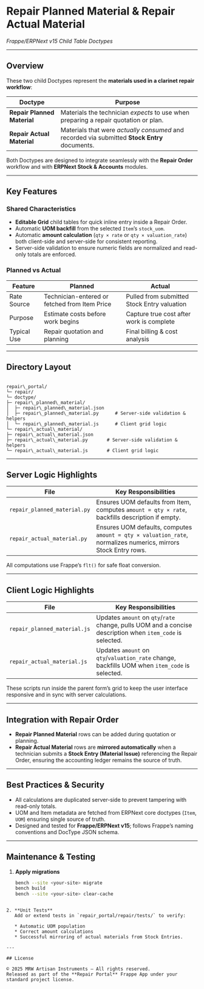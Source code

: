 # Repair Planned Material & Repair Actual Material  
*Frappe/ERPNext v15 Child Table Doctypes*

---

## Overview
These two child Doctypes represent the **materials used in a clarinet repair workflow**:

| Doctype | Purpose |
|---------|--------|
| **Repair Planned Material** | Materials the technician *expects* to use when preparing a repair quotation or plan. |
| **Repair Actual Material** | Materials that were *actually consumed* and recorded via submitted **Stock Entry** documents. |

Both Doctypes are designed to integrate seamlessly with the **Repair Order** workflow and with **ERPNext Stock & Accounts** modules.

---

## Key Features

### Shared Characteristics
- **Editable Grid** child tables for quick inline entry inside a Repair Order.
- Automatic **UOM backfill** from the selected `Item`’s `stock_uom`.
- Automatic **amount calculation** (`qty × rate` or `qty × valuation_rate`) both client-side and server-side for consistent reporting.
- Server-side validation to ensure numeric fields are normalized and read-only totals are enforced.

### Planned vs Actual
| Feature | Planned | Actual |
|---------|--------|-------|
| Rate Source | Technician-entered or fetched from Item Price | Pulled from submitted Stock Entry valuation |
| Purpose | Estimate costs before work begins | Capture true cost after work is complete |
| Typical Use | Repair quotation and planning | Final billing & cost analysis |

---

## Directory Layout

```

repair\_portal/
└─ repair/
└─ doctype/
├─ repair\_planned\_material/
│  ├─ repair\_planned\_material.json
│  ├─ repair\_planned\_material.py      # Server-side validation & helpers
│  └─ repair\_planned\_material.js      # Client grid logic
└─ repair\_actual\_material/
├─ repair\_actual\_material.json
├─ repair\_actual\_material.py       # Server-side validation & helpers
└─ repair\_actual\_material.js       # Client grid logic

````

---

## Server Logic Highlights

| File | Key Responsibilities |
|------|----------------------|
| `repair_planned_material.py` | Ensures UOM defaults from Item, computes `amount = qty × rate`, backfills description if empty. |
| `repair_actual_material.py`  | Ensures UOM defaults, computes `amount = qty × valuation_rate`, normalizes numerics, mirrors Stock Entry rows. |

All computations use Frappe’s `flt()` for safe float conversion.

---

## Client Logic Highlights

| File | Key Responsibilities |
|------|----------------------|
| `repair_planned_material.js` | Updates `amount` on `qty`/`rate` change, pulls UOM and a concise description when `item_code` is selected. |
| `repair_actual_material.js`  | Updates `amount` on `qty`/`valuation_rate` change, backfills UOM when `item_code` is selected. |

These scripts run inside the parent form’s grid to keep the user interface responsive and in sync with server calculations.

---

## Integration with Repair Order

* **Repair Planned Material** rows can be added during quotation or planning.  
* **Repair Actual Material** rows are **mirrored automatically** when a technician submits a **Stock Entry (Material Issue)** referencing the Repair Order, ensuring the accounting ledger remains the source of truth.

---

## Best Practices & Security

- All calculations are duplicated server-side to prevent tampering with read-only totals.
- UOM and Item metadata are fetched from ERPNext core doctypes (`Item`, `UOM`) ensuring single source of truth.
- Designed and tested for **Frappe/ERPNext v15**; follows Frappe’s naming conventions and DocType JSON schema.

---

## Maintenance & Testing

1. **Apply migrations**
   ```bash
   bench --site <your-site> migrate
   bench build
   bench --site <your-site> clear-cache
````

2. **Unit Tests**
   Add or extend tests in `repair_portal/repair/tests/` to verify:

   * Automatic UOM population
   * Correct amount calculations
   * Successful mirroring of actual materials from Stock Entries.

---

## License

© 2025 MRW Artisan Instruments — All rights reserved.
Released as part of the **Repair Portal** Frappe App under your standard project license.


